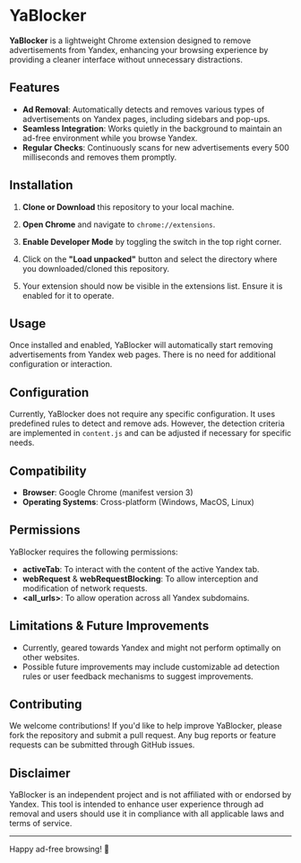 # YaBlocker

**YaBlocker** is a lightweight Chrome extension designed to remove advertisements from Yandex, enhancing your browsing experience by providing a cleaner interface without unnecessary distractions.

## Features

- **Ad Removal**: Automatically detects and removes various types of advertisements on Yandex pages, including sidebars and pop-ups.
- **Seamless Integration**: Works quietly in the background to maintain an ad-free environment while you browse Yandex.
- **Regular Checks**: Continuously scans for new advertisements every 500 milliseconds and removes them promptly.
  
## Installation

1. **Clone or Download** this repository to your local machine.

2. **Open Chrome** and navigate to `chrome://extensions`.

3. **Enable Developer Mode** by toggling the switch in the top right corner.

4. Click on the **"Load unpacked"** button and select the directory where you downloaded/cloned this repository.

5. Your extension should now be visible in the extensions list. Ensure it is enabled for it to operate.

## Usage

Once installed and enabled, YaBlocker will automatically start removing advertisements from Yandex web pages. There is no need for additional configuration or interaction.

## Configuration

Currently, YaBlocker does not require any specific configuration. It uses predefined rules to detect and remove ads. However, the detection criteria are implemented in `content.js` and can be adjusted if necessary for specific needs.

## Compatibility

- **Browser**: Google Chrome (manifest version 3)
- **Operating Systems**: Cross-platform (Windows, MacOS, Linux)

## Permissions

YaBlocker requires the following permissions:

- **activeTab**: To interact with the content of the active Yandex tab.
- **webRequest** & **webRequestBlocking**: To allow interception and modification of network requests.
- **<all_urls>**: To allow operation across all Yandex subdomains.

## Limitations & Future Improvements

- Currently, geared towards Yandex and might not perform optimally on other websites.
- Possible future improvements may include customizable ad detection rules or user feedback mechanisms to suggest improvements.

## Contributing

We welcome contributions! If you'd like to help improve YaBlocker, please fork the repository and submit a pull request. Any bug reports or feature requests can be submitted through GitHub issues.


## Disclaimer

YaBlocker is an independent project and is not affiliated with or endorsed by Yandex. This tool is intended to enhance user experience through ad removal and users should use it in compliance with all applicable laws and terms of service.

---

Happy ad-free browsing! 🚀
